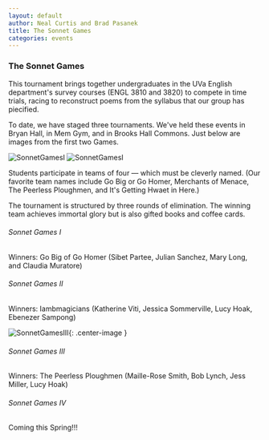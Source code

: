 ```yaml
---
layout: default
author: Neal Curtis and Brad Pasanek
title: The Sonnet Games
categories: events
---
```


### The Sonnet Games

This tournament brings together undergraduates in the UVa English department's survey courses (ENGL 3810 and 3820) to compete in time trials, racing to reconstruct poems from the  syllabus that our group has piecified. 

To date, we have staged  three tournaments. We've held these events in Bryan Hall, in Mem Gym, and in Brooks Hall Commons. Just below are images from the first two Games.

![SonnetGamesI](./../../../../images/games-I.jpg)
![SonnetGamesI](./../../../../images/games-ii.jpg)

Students participate in teams of four — which must be cleverly named. (Our favorite team names include Go Big or Go Homer, Merchants of Menace, The Peerless Ploughmen, and It's Getting Hwaet in Here.) 

The tournament is structured by three rounds of elimination. The winning team achieves immortal glory but is also gifted books and coffee cards. 

###### Sonnet Games I
Winners: Go Big of Go Homer (Sibet Partee, Julian Sanchez, Mary Long, and Claudia Muratore)

###### Sonnet Games II
Winners: Iambmagicians (Katherine Viti, Jessica Sommerville, Lucy Hoak, Ebenezer Sampong)

![SonnetGamesIII](./../../../../images/champions-ii.jpg){: .center-image }

###### Sonnet Games III
Winners: The Peerless Ploughmen (Maille-Rose Smith, Bob Lynch, Jess Miller, Lucy Hoak)

###### Sonnet Games IV
Coming this Spring!!!